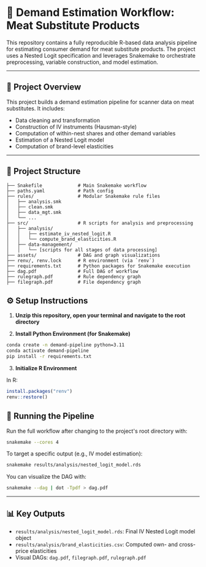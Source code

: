 # 🛒 Demand Estimation Workflow: Meat Substitute Products

This repository contains a fully reproducible R-based data analysis pipeline for estimating consumer demand for meat substitute products. The project uses a Nested Logit specification and leverages Snakemake to orchestrate preprocessing, variable construction, and model estimation.

---

## 🧭 Project Overview

This project builds a demand estimation pipeline for scanner data on meat substitutes. It includes:

- Data cleaning and transformation
- Construction of IV instruments (Hausman-style)
- Computation of within-nest shares and other demand variables
- Estimation of a Nested Logit model
- Computation of brand-level elasticities

---

## 📁 Project Structure

```
├── Snakefile             # Main Snakemake workflow
├── paths.yaml            # Path config 
├── rules/                # Modular Snakemake rule files
│   ├── analysis.smk
│   ├── clean.smk
│   ├── data_mgt.smk
│   └── ...
├── src/                  # R scripts for analysis and preprocessing
│   ├── analysis/
│   │   ├── estimate_iv_nested_logit.R
│   │   └── compute_brand_elasticities.R
│   ├── data-management/
│   │   └── [scripts for all stages of data processing]
├── assets/               # DAG and graph visualizations
├── renv/, renv.lock      # R environment (via `renv`)
├── requirements.txt      # Python packages for Snakemake execution
├── dag.pdf               # Full DAG of workflow
├── rulegraph.pdf         # Rule dependency graph
├── filegraph.pdf         # File dependency graph
```

## ⚙️ Setup Instructions

1. **Unzip this repository, open your terminal and navigate to the root directory**

2. **Install Python Environment (for Snakemake)**

```bash
conda create -n demand-pipeline python=3.11
conda activate demand-pipeline
pip install -r requirements.txt
```

3. **Initialize R Environment**

In R:

```r
install.packages("renv")
renv::restore()
```


## 🚀 Running the Pipeline

Run the full workflow after changing to the project's root directory with:

```bash
snakemake --cores 4
```

To target a specific output (e.g., IV model estimation):

```bash
snakemake results/analysis/nested_logit_model.rds
```

You can visualize the DAG with:

```bash
snakemake --dag | dot -Tpdf > dag.pdf
```

---

## 📊 Key Outputs

- `results/analysis/nested_logit_model.rds`: Final IV Nested Logit model object
- `results/analysis/brand_elasticities.csv`: Computed own- and cross-price elasticities
- Visual DAGs: `dag.pdf`, `filegraph.pdf`, `rulegraph.pdf`
